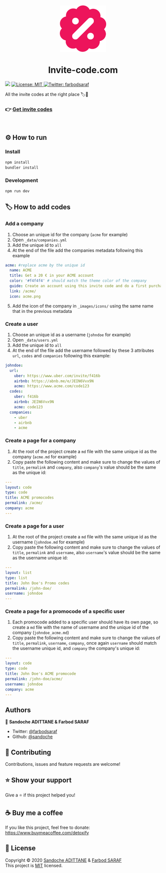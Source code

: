<p align="center">
  <img src="/icon.png" width="150">
</p>
<h1 align="center">Invite-code.com</h1>
<p>
  <img src="https://img.shields.io/badge/version-1.0.0-blue.svg?cacheSeconds=2592000" />
  <a href="/LICENSE">
    <img alt="License: MIT" src="https://img.shields.io/github/license/mashape/apistatus.svg" target="_blank" />
  </a>

  <a href="https://twitter.com/farbodsaraf">
    <img alt="Twitter: farbodsaraf" src="https://img.shields.io/twitter/follow/farbodsaraf.svg?style=social" target="_blank" />
  </a>
</p>

All the invite codes at the right place 🏷️🤑

### 👉 [Get invite codes](https://invite-code.com)
<br>

## ⚙️ How to run

### Install

```sh
npm install
bundler install
```

### Development

```sh
npm run dev
```
## 🏷️ How to add codes

### Add a company
1. Choose an unique id for the company (`acme` for example)
2. Open `_data/companies.yml`
3. Add the unique id to `all`
4. At the end of the file add the companies metadata following this example
```yaml
acme: #replace acme by the unique id
  name: ACME
  title: Get a 20 € in your ACME account
  color: '#f4f4f4' # should match the theme color of the company
  guide: Create an account using this invite code and do a first purchase
  link: /acme/
  icon: acme.png
```
5. Add the icon of the company in `_images/icons/` using the same name that in the previous metadata

### Create a user
1. Choose an unique id as a username (`johndoe` for example)
2. Open `_data/users.yml`
3. Add the unique id to `all`
4. At the end of the file add the username followed by these 3 attributes `url`, `codes` and `companies` following this example:
```yaml
johndoe:
  url:
    uber: https://www.uber.com/invite/f416b
    airbnb: https://abnb.me/e/JEIN6Vvx9N
    acme: https://www.acme.com/code123
  codes:
    uber: f416b
    airbnb: JEIN6Vvx9N
    acme: code123
  companies:
    - uber
    - airbnb
    - acme
```

### Create a page for a company
1. At the root of the project create a `md` file with the same unique id as the company (`acme.md` for example)
2. Copy paste the following content and make sure to change the values of `title`, `permalink` and `company`, also `company`'s value should be the same as the unique id:
```yaml
---
layout: code
type: code
title: ACME promocodes
permalink: /acme/
company: acme
---
```

### Create a page for a user
1. At the root of the project create a `md` file with the same unique id as the username (`johndoe.md` for example)
2. Copy paste the following content and make sure to change the values of `title`, `permalink` and `username`, also `username`'s value should be the same as the username unique id:
```yaml
---
layout: list
type: list
title: John Doe's Promo codes
permalink: /john-doe/
username: johndoe
---
```

### Create a page for a promocode of a specific user
1. Each promocode added to a specific user should have its own page, so create a `md` file with the name of username and the unique id of the company (`johndoe_acme.md`)
2. Copy paste the following content and make sure to change the values of `title`, `permalink`, `username`, `company`, once again `username` should match the username unique id, and `company` the company's unique id:
```yaml
---
layout: code
type: code
title: John Doe's ACME promocode
permalink: /john-doe/acme/
username: johndoe
company: acme
---
```

## Authors

👤 **Sandoche ADITTANE & Farbod SARAF**

* Twitter: [@farbodsaraf](https://twitter.com/farbodsaraf)
* Github: [@sandoche](https://github.com/sandoche)

## 🤝 Contributing

Contributions, issues and feature requests are welcome!

## ⭐️ Show your support

Give a ⭐️ if this project helped you!

## ☕️ Buy me a coffee 

If you like this project, feel free to donate: https://www.buymeacoffee.com/detoxify

## 📝 License

Copyright © 2020 [Sandoche ADITTANE](https://www.sandoche.com) & [Farbod SARAF](https://farbodsaraf.com/)<br />
This project is [MIT](/LICENSE) licensed.